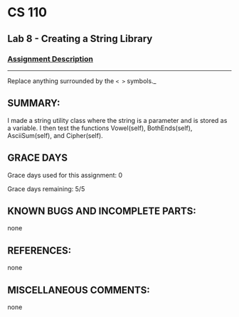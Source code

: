 # CS 110
## Lab 8 - Creating a String Library

### [Assignment Description](https://docs.google.com/document/d/1y_jvdf4tiNYyqNEkz-w9HXeigK8qQ45d-E4J1fvDBXk/edit?usp=sharing)

***

Replace anything surrounded by the `< >` symbols._

## SUMMARY:
I made a string utility class where the string is a parameter and is stored as a variable. I then test the functions Vowel(self), BothEnds(self), AsciiSum(self), and Cipher(self).

## GRACE DAYS
Grace days used for this assignment: 0

Grace days remaining: 5/5

## KNOWN BUGS AND INCOMPLETE PARTS:
 none

## REFERENCES:
 none

## MISCELLANEOUS COMMENTS:
 none
